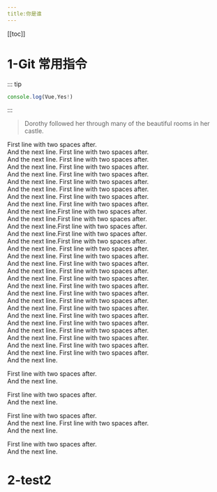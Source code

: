 ```yaml
---
title:你是谁
---
```


[[toc]]

# 1-Git 常用指令

::: tip

```js
console.log(Vue,Yes!)
```

:::

> Dorothy followed her through many of the beautiful rooms in her castle.

First line with two spaces after.  
And the next line.
First line with two spaces after.  
And the next line.
First line with two spaces after.  
And the next line.
First line with two spaces after.  
And the next line.
First line with two spaces after.  
And the next line.
First line with two spaces after.  
And the next line.
First line with two spaces after.  
And the next line.
First line with two spaces after.  
And the next line.
First line with two spaces after.  
And the next line.First line with two spaces after.  
And the next line.First line with two spaces after.  
And the next line.First line with two spaces after.  
And the next line.First line with two spaces after.  
And the next line.First line with two spaces after.  
And the next line.
First line with two spaces after.  
And the next line.
First line with two spaces after.  
And the next line.
First line with two spaces after.  
And the next line.
First line with two spaces after.  
And the next line.
First line with two spaces after.  
And the next line.
First line with two spaces after.  
And the next line.
First line with two spaces after.  
And the next line.
First line with two spaces after.  
And the next line.
First line with two spaces after.  
And the next line.
First line with two spaces after.  
And the next line.
First line with two spaces after.  
And the next line.
First line with two spaces after.  
And the next line.
First line with two spaces after.  
And the next line.
First line with two spaces after.  
And the next line.
First line with two spaces after.  
And the next line.

First line with two spaces after.  
And the next line.

First line with two spaces after.  
And the next line.

First line with two spaces after.  
And the next line.
First line with two spaces after.  
And the next line.

First line with two spaces after.  
And the next line.

# 2-test2
